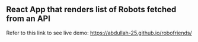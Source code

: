 ## React App that renders list of Robots fetched from an API

Refer to this link to see live demo: https://abdullah-25.github.io/robofriends/
